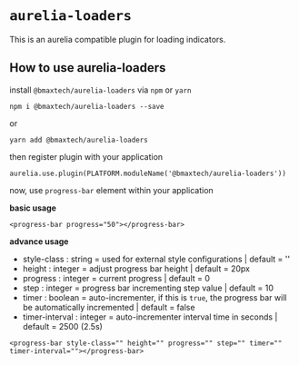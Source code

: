 # `aurelia-loaders`

This is an aurelia compatible plugin for loading indicators. 

## How to use aurelia-loaders

install `@bmaxtech/aurelia-loaders` via `npm` or `yarn`
```shell
npm i @bmaxtech/aurelia-loaders --save
```
or
```shell
yarn add @bmaxtech/aurelia-loaders
```

then register plugin with your application
```shell
aurelia.use.plugin(PLATFORM.moduleName('@bmaxtech/aurelia-loaders'))
```

now, use `progress-bar` element within your application 

**basic usage**
```
<progress-bar progress="50"></progress-bar>
```

**advance usage**
- style-class : string = used for external style configurations | default = ''
- height : integer = adjust progress bar height | default = 20px
- progress : integer = current progress | default = 0
- step : integer = progress bar incrementing step value | default = 10
- timer : boolean = auto-incrementer, if this is `true`, the progress bar will be automatically incremented | default = false
- timer-interval : integer = auto-incrementer interval time in seconds | default = 2500 (2.5s)
```
<progress-bar style-class="" height="" progress="" step="" timer="" timer-interval=""></progress-bar>
```
